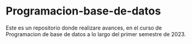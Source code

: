 # Programacion-base-de-datos

Este es un repositorio donde realizare avances, en el curso de Programacion de base de datos a lo largo del primer semestre de 2023.
